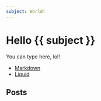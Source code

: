 ```yaml
---
subject: World!
---
```

# Hello {{ subject }}

You can type here, lol!

- [Markdown](/docs/languages/markdown/)
- [Liquid](/docs/languages/liquid/)

## Posts

